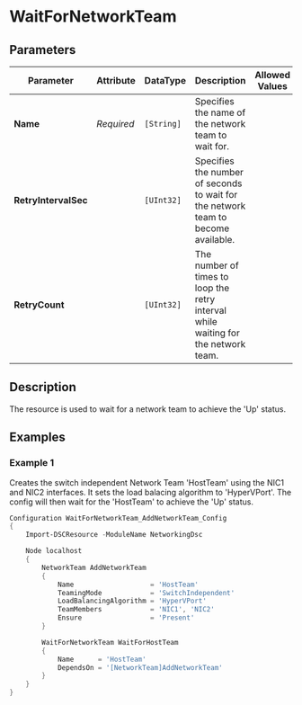 # WaitForNetworkTeam

## Parameters

| Parameter            | Attribute  | DataType   | Description                                                                        | Allowed Values |
| -------------------- | ---------- | ---------- | ---------------------------------------------------------------------------------- | -------------- |
| **Name**             | *Required* | `[String]` | Specifies the name of the network team to wait for.                                |                |
| **RetryIntervalSec** |            | `[UInt32]` | Specifies the number of seconds to wait for the network team to become available.  |                |
| **RetryCount**       |            | `[UInt32]` | The number of times to loop the retry interval while waiting for the network team. |                |

## Description

The resource is used to wait for a network team to achieve the 'Up' status.

## Examples

### Example 1

Creates the switch independent Network Team 'HostTeam' using the NIC1
and NIC2 interfaces. It sets the load balacing algorithm to 'HyperVPort'.
The config will then wait for the 'HostTeam' to achieve the 'Up' status.

```powershell
Configuration WaitForNetworkTeam_AddNetworkTeam_Config
{
    Import-DSCResource -ModuleName NetworkingDsc

    Node localhost
    {
        NetworkTeam AddNetworkTeam
        {
            Name                   = 'HostTeam'
            TeamingMode            = 'SwitchIndependent'
            LoadBalancingAlgorithm = 'HyperVPort'
            TeamMembers            = 'NIC1', 'NIC2'
            Ensure                 = 'Present'
        }

        WaitForNetworkTeam WaitForHostTeam
        {
            Name      = 'HostTeam'
            DependsOn = '[NetworkTeam]AddNetworkTeam'
        }
    }
}
```

